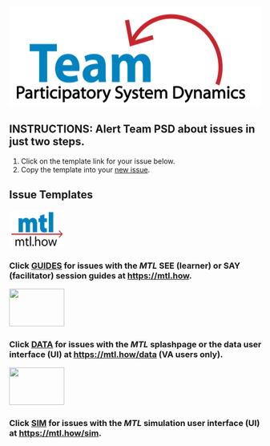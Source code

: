 <img src = "https://github.com/lzim/teampsd/blob/teampsd_style/teampsd_logo/team_psd_logo_sm.png"
     height = "200" width = "600">  

## INSTRUCTIONS: Alert Team PSD about issues in just two steps.

1. Click on the template link for your issue below.
2. Copy the template into your [new issue](https://github.com/lzim/teampsd/issues/new).

## Issue Templates

 [<img src = "https://raw.githubusercontent.com/lzim/teampsd/master/resources/logos/mtl_how_sm.png" height = "75" width = "110">](http://mtl.how/)
### Click [GUIDES](https://github.com/lzim/teampsd/blob/master/issue_templates/guide-bug-report.md) for issues with the _MTL_ SEE (learner) or SAY (facilitator) session guides at https://mtl.how.

 [<img src = "https://raw.githubusercontent.com/lzim/teampsd/master/resources/logos/mtl_how_data_sm.png" height = "75" width = "110">](http://mtl.how/data)
### Click [DATA](https://github.com/lzim/teampsd/blob/master/issue_templates/data-bug-report.md) for issues with the _MTL_ splashpage or the data user interface (UI) at https://mtl.how/data (VA users only).

 [<img src = "https://github.com/lzim/teampsd/blob/master/resources/logos/mtl_how_sim.png" height = "75" width = "110">](http://mtl.how/sim)
### Click [SIM](https://github.com/lzim/teampsd/blob/master/issue_templates/sim-bug-report.md) for issues with the _MTL_ simulation user interface (UI) at https://mtl.how/sim.
